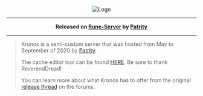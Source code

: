 <p align="center">
  <img src="https://i.imgur.com/bj2EKL4.png" alt="Logo">
</p>

---

<p align="center">
  <strong>Released on <a href="https://www.rune-server.ee/runescape-development/rs2-server/downloads/696766-kronos-osrs-semi-custom-server-deob-client-multi-world-support-184-a.html">Rune-Server</a> by <a href="https://www.rune-server.ee/members/patrity/">Patrity</a></strong>
</p>

---
 
> Kronos is a semi-custom server that was hosted from May to September of 2020 by [Patrity](https://www.rune-server.ee/members/patrity/).
> 
> The cache editor tool can be found [HERE](https://www.rune-server.ee/runescape-development/rs2-client/tools/695878-open-source-osrs-deob-cache-tools.html). Be sure to thank ReverendDread!
>
> You can learn more about what Kronos has to offer from the original [release thread](https://rune-server.org/threads/kronos-osrs-semi-custom-server-deob-client-multi-world-support-184.696766/) on the forums.

